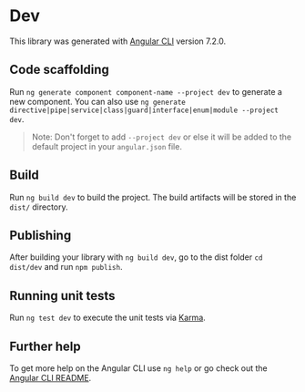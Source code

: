 # Dev

This library was generated with [Angular CLI](https://github.com/angular/angular-cli) version 7.2.0.

## Code scaffolding

Run `ng generate component component-name --project dev` to generate a new component. You can also use `ng generate directive|pipe|service|class|guard|interface|enum|module --project dev`.

> Note: Don't forget to add `--project dev` or else it will be added to the default project in your `angular.json` file.

## Build

Run `ng build dev` to build the project. The build artifacts will be stored in the `dist/` directory.

## Publishing

After building your library with `ng build dev`, go to the dist folder `cd dist/dev` and run `npm publish`.

## Running unit tests

Run `ng test dev` to execute the unit tests via [Karma](https://karma-runner.github.io).

## Further help

To get more help on the Angular CLI use `ng help` or go check out the [Angular CLI README](https://github.com/angular/angular-cli/blob/master/README.md).

